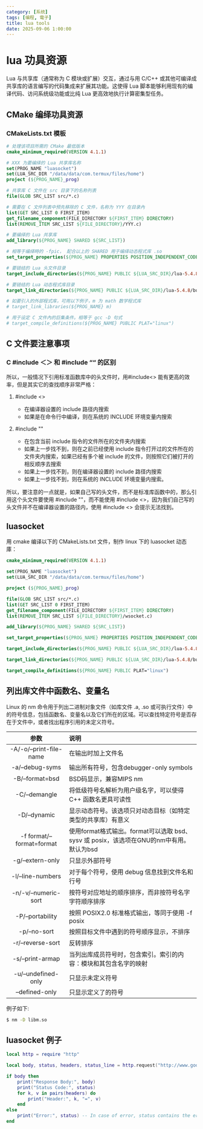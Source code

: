 ```yaml
---
category: [系统]
tags: [编程, 電子]
title: lua tools
date: 2025-09-06 1:00:00
---
```


<style>
  table {
    width: 100%
    }
  td {
    vertical-align: center;
    text-align: center;
  }
  td.left {
    vertical-align: center;
    text-align: left;
  }  
  table.inputT{
    margin: 10px;
    width: auto;
    margin-left: auto;
    margin-right: auto;
    border: none;
  }
  input{
    text-align: center;
    padding: 0px 10px;
  }
  iframe{
    width: 100%;
    display: block;
    border-style:none;
  }
</style>

# lua 功具资源

Lua 与共享库（通常称为 C 模块或扩展）交互，通过与用 C/C++ 或其他可编译成共享库的语言编写的代码集成来扩展其功能。这使得 Lua 脚本能够利用现有的编译代码、访问系统级功能或比纯 Lua 更高效地执行计算密集型任务。


## CMake 编绎功具资源

### CMakeLists.txt 模板

```cmake
# 处理该项目所需的 CMake 最低版本
cmake_minimum_required(VERSION 4.1.1)

# XXX 为要编绎的 Lua 共享库名称
set(PROG_NAME "luasocket")
set(LUA_SRC_DIR "/data/data/com.termux/files/home")
project (${PROG_NAME}_prog)

# 共享库 C 文件在 src 目录下的名称列表
file(GLOB SRC_LIST src/*.c)

# 需要在 C 文件列表中预先移除的 C 文件，名称为 YYY 在目录內
list(GET SRC_LIST 0 FIRST_ITEM)
get_filename_component(FILE_DIRECTORY ${FIRST_ITEM} DIRECTORY)
list(REMOVE_ITEM SRC_LIST ${FILE_DIRECTORY}/YYY.c)

# 要编绎的 Lua 共享库
add_library(${PROG_NAME} SHARED ${SRC_LIST})

# 相等于编绎時的 -fpic， 配合以上的 SHARED 用于编绎动态程式库 .so
set_target_properties(${PROG_NAME} PROPERTIES POSITION_INDEPENDENT_CODE ON)

# 要链结的 Lua 头文件目录
target_include_directories(${PROG_NAME} PUBLIC ${LUA_SRC_DIR}/lua-5.4.8/src)

# 要链结的 Lua 动态程式库目录
target_link_directories(${PROG_NAME} PUBLIC ${LUA_SRC_DIR}/lua-5.4.8/build)

# 如要引入的外部程式库，可用以下例子，m 为 math 数学程式库
# target_link_libraries(${PROG_NAME} m)

# 用于设定 C 文件內的巨集条件。相等于 gcc -D 句式
# target_compile_definitions(${PROG_NAME} PUBLIC PLAT="linux")
```

## C 文件要注意事项

### C #include ＜＞ 和 #include ““ 的区别

所以，一般情况下引用标准函数库中的头文件时，用#include<> 能有更高的效率，但是其实它的查找顺序非常严格：

1. #include <>

    - 在编译器设置的 include 路径内搜索
    - 如果是在命令行中编译，则在系统的 INCLUDE 环境变量内搜索

2. #include ""

    - 在包含当前 include 指令的文件所在的文件夹内搜索
    - 如果上一步找不到，则在之前已经使用 include 指令打开过的文件所在的文件夹内搜索，如果已经有多个被 include 的文件，则按照它们被打开的相反顺序去搜索
    - 如果上一步找不到，则在编译器设置的 include 路径内搜索
    - 如果上一步找不到，则在系统的 INCLUDE 环境变量内搜索。

所以，要注意的一点就是，如果自己写的头文件，而不是标准库函数中的，那么引用这个头文件要使用 #include ""，而不能使用 #include <>，因为我们自己写的头文件并不在编译器设置的路径内，使用 #include <> 会提示无法找到。


## luasocket

用 cmake 编译以下的 CMakeLists.txt 文件，制作  linux 下的 luasocket 动态庫：

```cmake
cmake_minimum_required(VERSION 4.1.1)

set(PROG_NAME "luasocket")
set(LUA_SRC_DIR "/data/data/com.termux/files/home")

project (${PROG_NAME}_prog)

file(GLOB SRC_LIST src/*.c) 
list(GET SRC_LIST 0 FIRST_ITEM)
get_filename_component(FILE_DIRECTORY ${FIRST_ITEM} DIRECTORY)
list(REMOVE_ITEM SRC_LIST ${FILE_DIRECTORY}/wsocket.c)

add_library(${PROG_NAME} SHARED ${SRC_LIST})

set_target_properties(${PROG_NAME} PROPERTIES POSITION_INDEPENDENT_CODE ON)

target_include_directories(${PROG_NAME} PUBLIC ${LUA_SRC_DIR}/lua-5.4.8/src)

target_link_directories(${PROG_NAME} PUBLIC ${LUA_SRC_DIR}/lua-5.4.8/build)

target_compile_definitions(${PROG_NAME} PUBLIC PLAT="linux")
```

## 列出库文件中函数名、变量名

Linux 的 nm 命令用于列出二进制对象文件（如库文件 .a, .so 或可执行文件）中的符号信息，包括函数名、变量名以及它们所在的区域。可以查找特定符号是否存在于文件中，或者找出程序引用的未定义符号。 


|参数|说明|
|:---:|:---|
|-A/-o/–print-file-name|在输出时加上文件名|
|-a/–debug-syms|输出所有符号，包含debugger-only symbols|
|-B/–format=bsd|BSD码显示，兼容MIPS nm|
|-C/–demangle|将低级符号名解析为用户级名字，可以使得 C++ 函数名更具可读性|
|-D/–dynamic|显示动态符号。该选项只对动态目标（如特定类型的共享库）有意义|
|-f format/–format=format|使用format格式输出。format可以选取 bsd、sysv 或 posix，该选项在GNU的nm中有用。默认为bsd|
|-g/–extern-only|只显示外部符号|
|-l/–line-numbers|对于每个符号，使用 debug 信息找到文件名和行号|
|-n/-v/–numeric-sort|按符号对应地址的顺序排序，而非按符号名字字符顺序排序|
|-P/–portability|按照 POSIX2.0 标准格式输出，等同于使用 -f posix|
|-p/–no-sort|按照目标文件中遇到的符号顺序显示，不排序|
|-r/–reverse-sort|反转排序|
|-s/–print-armap|当列出库成员符号时，包含索引。索引的内容：模块和其包含名字的映射|
|-u/–undefined-only|只显示未定义符号|
|–defined-only|只显示定义了的符号|


例子如下:

```sh
$ nm -D libm.so
```

## luasocket 例子

```lua
local http = require "http"

local body, status, headers, status_line = http.request("http://www.google.com")

if body then
    print("Response Body:", body)
    print("Status Code:", status)
    for k, v in pairs(headers) do
        print("Header:", k, "=", v)
    end
else
    print("Error:", status) -- In case of error, status contains the error message
end
```